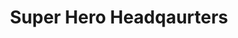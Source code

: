 ---
title: "Super Hero Headqaurters"
url: /lake-buena-vista/super-hero-headqaurters/
shop: Andenken
---